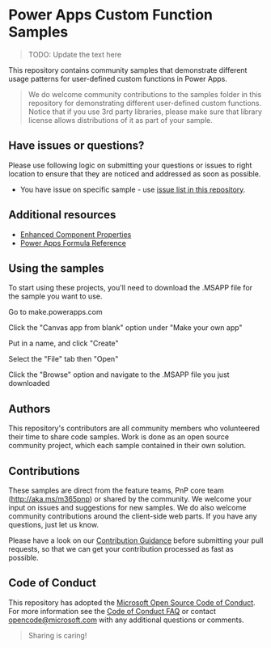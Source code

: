 # Power Apps Custom Function Samples

> TODO: Update the text here

This repository contains community samples that demonstrate different usage patterns for user-defined custom functions in Power Apps.

> We do welcome community contributions to the samples folder in this repository for demonstrating different user-defined custom functions. Notice that if you use 3rd party libraries, please make sure that library license allows distributions of it as part of your sample.

## Have issues or questions?

Please use following logic on submitting your questions or issues to right location to ensure that they are noticed and addressed as soon as possible.

* You have issue on specific sample - use [issue list in this repository](https://github.com/yourekittenme/powerapps-custom-functions/issues).

## Additional resources

* [Enhanced Component Properties](https://powerapps.microsoft.com/en-us/blog/enhanced-component-properties/)
* [Power Apps Formula Reference](https://docs.microsoft.com/en-us/powerapps/maker/canvas-apps/formula-reference)

## Using the samples

To start using these projects, you'll need to download the .MSAPP file for the sample you want to use. 

Go to make.powerapps.com

Click the "Canvas app from blank" option under "Make your own app"

Put in a name, and click "Create"

Select the "File" tab then "Open"

Click the "Browse" option and navigate to the .MSAPP file you just downloaded


## Authors
This repository's contributors are all community members who volunteered their time to share code samples. Work is done as an open source community project, which each sample contained in their own solution.

## Contributions

These samples are direct from the feature teams, PnP core team (http://aka.ms/m365pnp) or shared by the community. We welcome your input on issues and suggestions for new samples. We do also welcome community contributions around the client-side web parts. If you have any questions, just let us know.

Please have a look on our [Contribution Guidance](./.github/CONTRIBUTING.md) before submitting your pull requests, so that we can get your contribution processed as fast as possible.

## Code of Conduct
This repository has adopted the [Microsoft Open Source Code of Conduct](https://opensource.microsoft.com/codeofconduct/). For more information see the [Code of Conduct FAQ](https://opensource.microsoft.com/codeofconduct/faq/) or contact [opencode@microsoft.com](mailto:opencode@microsoft.com) with any additional questions or comments.

> Sharing is caring!
